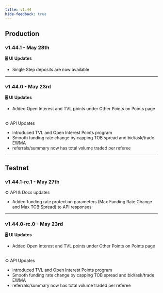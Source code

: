 ```yaml
---
title: v1.44
hide-feedback: true
---
```


## Production

### v1.44.1 - May 28th

🖥️  **UI Updates**

* Single Step deposits are now available

***

### v1.44.0 - May 23rd

🖥️  **UI Updates**

* Added Open Interest and TVL points under Other Points on Points page

\
⚙️ API Updates

* Introduced TVL and Open Interest Points program
* Smooth funding rate change by capping TOB spread and bid/ask/trade EWMA
* referrals/summary now has total volume traded per referee

***

## Testnet

### v1.44.1-rc.1 - May 27th

⚙️ API & Docs updates

* Added funding rate protection parameters (Max Funding Rate Change and Max TOB Spread) to API responses

***

### v1.44.0-rc.0 - May 23rd

🖥️  **UI Updates**

* Added Open Interest and TVL points under Other Points on Points page

\
⚙️ API Updates

* Introduced TVL and Open Interest Points program
* Smooth funding rate change by capping TOB spread and bid/ask/trade EWMA
* referrals/summary now has total volume traded per referee


